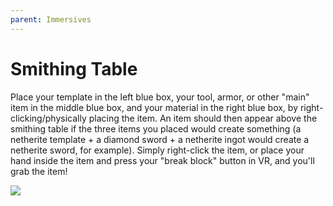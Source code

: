 ```yaml
---
parent: Immersives
---
```


# Smithing Table

Place your template in the left blue box, your tool, armor, or other "main" item in the middle blue box, and your material in the right blue box, by right-clicking/physically placing the item. An item should then appear above the smithing table if the three items you placed would create something (a netherite template + a diamond sword + a netherite ingot would create a netherite sword, for example). Simply right-click the item, or place your hand inside the item and press your "break block" button in VR, and you'll grab the item!

![](/gif/smithing_table_nonvr.gif)